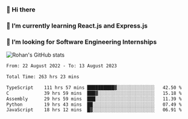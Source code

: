 ### 👋 Hi there 

<!--
**rohznmdev/rohznmdev** is a ✨ _special_ ✨ repository because its `README.md` (this file) appears on your GitHub profile.

Here are some ideas to get you started:

- 🔭 I’m currently working on ...
- 🌱 I’m currently learning Ruby and Ruby on Rails
- 👯 I’m looking to collaborate on ...
- 🤔 I’m looking for help with ...
- 💬 Ask me about ...
- 📫 How to reach me: ...
- 😄 Pronouns: ...
- ⚡ Fun fact: ...
-->
### 🌱 I’m currently learning React.js and Express.js
### 🤔 I’m looking for Software Engineering Internships
![Rohan's GitHub stats](https://github-readme-stats.vercel.app/api?username=rohznmdev&theme=dark&show_icons=true)

<!--START_SECTION:waka-->

```txt
From: 22 August 2022 - To: 13 August 2023

Total Time: 263 hrs 23 mins

TypeScript    111 hrs 57 mins ██████████▓░░░░░░░░░░░░░░   42.50 %
C             39 hrs 59 mins  ███▓░░░░░░░░░░░░░░░░░░░░░   15.18 %
Assembly      29 hrs 59 mins  ███░░░░░░░░░░░░░░░░░░░░░░   11.39 %
Python        19 hrs 43 mins  ██░░░░░░░░░░░░░░░░░░░░░░░   07.49 %
JavaScript    18 hrs 12 mins  █▓░░░░░░░░░░░░░░░░░░░░░░░   06.91 %
```

<!--END_SECTION:waka-->
